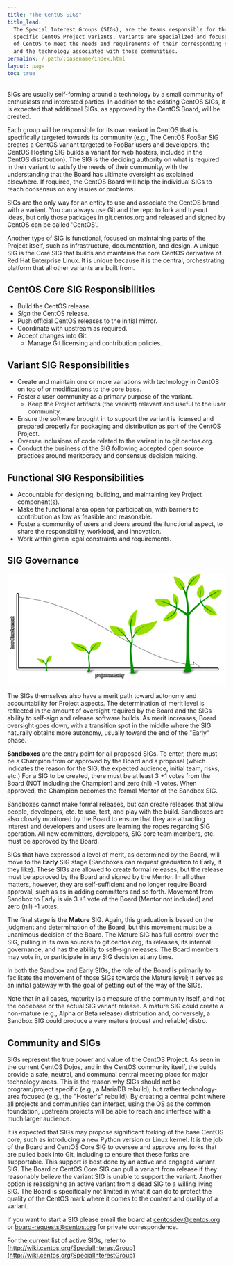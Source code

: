 ```yaml
---
title: "The CentOS SIGs"
title_lead: |
  The Special Interest Groups (SIGs), are the teams responsible for their
  specific CentOS Project variants. Variants are specialized and focused rebuilds
  of CentOS to meet the needs and requirements of their corresponding communities
  and the technology associated with those communities.
permalink: /:path/:basename/index.html
layout: page
toc: true
---
```


SIGs are usually self-forming around a technology by a small community of
enthusiasts and interested parties. In addition to the existing CentOS SIGs, it
is expected that additional SIGs, as approved by the CentOS Board, will be
created.

Each group will be responsible for its own variant in CentOS that is
specifically targeted towards its community (e.g., The CentOS FooBar SIG
creates a CentOS variant targeted to FooBar users and developers, the CentOS
Hosting SIG builds a variant for web hosters, included in the CentOS
distribution). The SIG is the deciding authority on what is required in their
variant to satisfy the needs of their community, with the understanding that
the Board has ultimate oversight as explained elsewhere. If required, the
CentOS Board will help the individual SIGs to reach consensus on any issues or
problems.

SIGs are the only way for an entity to use and associate the CentOS brand with
a variant. You can always use Git and the repo to fork and try-out ideas, but
only those packages in git.centos.org and released and signed by CentOS can be
called 'CentOS'.

Another type of SIG is functional, focused on maintaining parts of the Project
itself, such as infrastructure, documentation, and design. A unique SIG is the
Core SIG that builds and maintains the core CentOS derivative of Red Hat
Enterprise Linux. It is unique because it is the central, orchestrating
platform that all other variants are built from.

## CentOS Core SIG Responsibilities

* Build the CentOS release.
* _Sign_ the CentOS release.
* Push official CentOS releases to the initial mirror.
* Coordinate with upstream as required.
* Accept changes into Git.
  * Manage Git licensing and contribution policies.

## Variant SIG Responsibilities

* Create and maintain one or more variations with technology in CentOS on top of or modifications to the core base.
* Foster a user community as a primary purpose of the variant.
  * Keep the Project artifacts (the variant) relevant and useful to the user community.
* Ensure the software brought in to support the variant is licensed and prepared properly for packaging and distribution as part of the CentOS Project.
* Oversee inclusions of code related to the variant in to git.centos.org.
* Conduct the business of the SIG following accepted open source practices around meritocracy and consensus decision making.

## Functional SIG Responsibilities
* Accountable for designing, building, and maintaining key Project component(s).
* Make the functional area open for participation, with barriers to contribution as low as feasible and reasonable.
* Foster a community of users and doers around the functional aspect, to share the responsibility, workload, and innovation.
* Work within given legal constraints and requirements.

## SIG Governance

<div class="captioned-image">
  <img class="img-responsive" src="/about/governance/sig-maturity-crossover.png" alt="Illustration" />
  <div class="caption">
    <p><i><!-- caption can go here --></i></p>
  </div>
</div>

The SIGs themselves also have a merit path toward autonomy and accountability
for Project aspects. The determination of merit level is reflected in the
amount of oversight required by the Board and the SIGs ability to self-sign and
release software builds. As merit increases, Board oversight goes down, with a
transition spot in the middle where the SIG naturally obtains more autonomy,
usually toward the end of the "Early" phase.

__Sandboxes__ are the entry point for all proposed SIGs. To enter, there must
be a Champion from or approved by the Board and a proposal (which indicates the
reason for the SIG, the expected audience, initial team, risks, etc.) For a SIG
to be created, there must be at least 3 +1 votes from the Board (NOT including
the Champion) and zero (nil) -1 votes. When approved, the Champion becomes the
formal Mentor of the Sandbox SIG.

Sandboxes cannot make formal releases, but can create releases that allow
people, developers, etc. to use, test, and play with the build. Sandboxes are
also closely monitored by the Board to ensure that they are attracting interest
and developers and users are learning the ropes regarding SIG operation. All
new committers, developers, SIG core team members, etc. must be approved by the
Board.

SIGs that have expressed a level of merit, as determined by the Board, will
move to the __Early__ SIG stage (Sandboxes can request graduation to Early, if
they like). These SIGs are allowed to create formal releases, but the release
must be approved by the Board and signed by the Mentor. In all other matters,
however, they are self-sufficient and no longer require Board approval, such as
as in adding committers and so forth. Movement from Sandbox to Early is via 3
+1 vote of the Board (Mentor not included) and zero (nil) -1 votes.

The final stage is the __Mature__ SIG. Again, this graduation is based on the
judgment and determination of the Board, but this movement must be a unanimous
decision of the Board. The Mature SIG has full control over the SIG, pulling in
its own sources to git.centos.org, its releases, its internal governance, and
has the ability to self-sign releases. The Board members may vote in, or
participate in any SIG decision at any time.

In both the Sandbox and Early SIGs, the role of the Board is primarily to
facilitate the movement of those SIGs towards the Mature level; it serves as an
initial gateway with the goal of getting out of the way of the SIGs.

Note that in all cases, maturity is a measure of the community itself, and not
the codebase or the actual SIG variant release. A mature SIG could create a
non-mature (e.g., Alpha or Beta release) distribution and, conversely, a
Sandbox SIG could produce a very mature (robust and reliable) distro.

## Community and SIGs

SIGs represent the true power and value of the CentOS Project. As seen in the
current CentOS Dojos, and in the CentOS community itself, the builds provide a
safe, neutral, and communal central meeting place for major technology areas.
This is the reason why SIGs should not be program/project specific (e.g., a
MariaDB rebuild), but rather technology-area focused (e.g., the "Hoster's"
rebuild). By creating a central point where all projects and communities can
interact, using the OS as the common foundation, upstream projects will be able
to reach and interface with a much larger audience.

It is expected that SIGs may propose significant forking of the base CentOS
core, such as introducing a new Python version or Linux kernel. It is the job
of the Board and CentOS Core SIG to oversee and approve any forks that are
pulled back into Git, including to ensure that these forks are supportable.
This support is best done by an active and engaged variant SIG. The Board or
CentOS Core SIG can pull a variant from release if they reasonably believe the
variant SIG is unable to support the variant. Another option is reassigning an
active variant from a dead SIG to a willing living SIG. The Board is
specifically not limited in what it can do to protect the quality of the CentOS
mark where it comes to the content and quality of a variant.

If you want to start a SIG please email the board at
[centosdev@centos.org](mailto:centosdev@centos.org) or
[board-requests@centos.org](mailto:board-requests@centos.org) for private
correspondence.

For the current list of active SIGs, refer to
[http://wiki.centos.org/SpecialInterestGroup](http://wiki.centos.org/SpecialInterestGroup)

